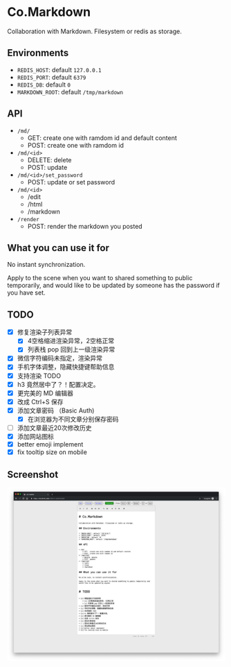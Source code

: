 # Co.Markdown

Collaboration with Markdown. Filesystem or redis as storage.

## Environments

* `REDIS_HOST`: default `127.0.0.1`
* `REDIS_PORT`: default `6379`
* `REDIS_DB`: default `0`
* `MARKDOWN_ROOT`: default `/tmp/markdown`

## API

* `/md/`
    * GET:  create one with ramdom id and default content
    * POST: create one with ramdom id
* `/md/<id>`
    * DELETE: delete
    * POST: update
* `/md/<id>/set_password`
    * POST: update or set password
* `/md/<id>`
    * /edit
    * /html
    * /markdown
* `/render`
    * POST: render the markdown you posted

## What you can use it for

No instant synchronization.

Apply to the scene when you want to shared something to public temporarily,
and would like to be updated by someone has the password if you have set.

## TODO

* [x] 修复渲染子列表异常
    * [x] 4空格缩进渲染异常，2空格正常
    * [x] 列表栈 pop 回到上一级渲染异常
* [x] 微信字符编码未指定，渲染异常
* [x] 手机字体调整，隐藏快捷键帮助信息
* [x] 支持渲染 TODO
* [x] h3 竟然居中了？！配置决定。
* [x] 更完美的 MD 编辑器
* [x] 改成 Ctrl+S 保存
* [x] 添加文章密码 （Basic Auth)
    * [x] 在浏览器为不同文章分别保存密码
* [ ] 添加文章最近20次修改历史
* [x] 添加网站图标
* [x] better emoji implement
* [x] fix tooltip size on mobile

## Screenshot

![](assets/screenshot.jpg)
